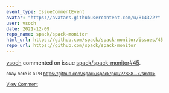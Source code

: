 ```yaml
---
event_type: IssueCommentEvent
avatar: "https://avatars.githubusercontent.com/u/814322?"
user: vsoch
date: 2021-12-09
repo_name: spack/spack-monitor
html_url: https://github.com/spack/spack-monitor/issues/45
repo_url: https://github.com/spack/spack-monitor
---
```


<a href='https://github.com/vsoch' target='_blank'>vsoch</a> commented on issue <a href='https://github.com/spack/spack-monitor/issues/45' target='_blank'>spack/spack-monitor#45</a>.

<small>okay here is a PR https://github.com/spack/spack/pull/27888...</small>

<a href='https://github.com/spack/spack-monitor/issues/45' target='_blank'>View Comment</a>
